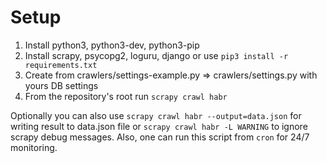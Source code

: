 # Setup
1. Install python3,  python3-dev, python3-pip
2. Install scrapy, psycopg2, loguru, django or use `pip3 install -r requirements.txt`
3. Create from crawlers/settings-example.py => crawlers/settings.py with yours DB settings 
4. From the repository's root run `scrapy crawl habr`

Optionally you can also use `scrapy crawl habr --output=data.json` for writing result to data.json file
or `scrapy crawl habr -L WARNING` to ignore scrapy debug messages.
Also, one can run this script from `cron` for 24/7 monitoring.